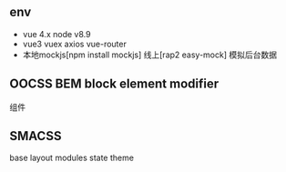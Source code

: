 ## env

- vue 4.x node v8.9
- vue3 vuex axios vue-router
- 本地mockjs[npm install mockjs] 线上[rap2 easy-mock]  模拟后台数据

## OOCSS BEM block element modifier
组件
## SMACSS 
base layout modules state theme 
 